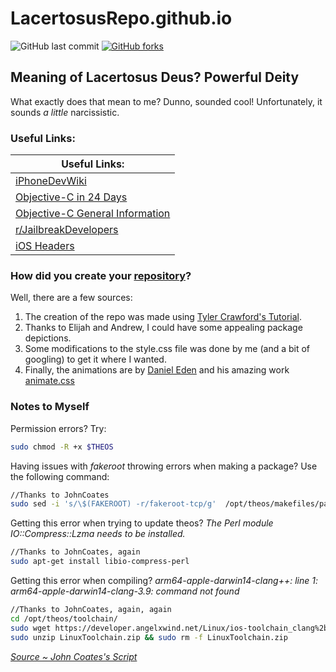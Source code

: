 # LacertosusRepo.github.io
![GitHub last commit](https://img.shields.io/github/last-commit/LacertosusRepo/LacertosusRepo.github.io.svg?style=for-the-badge) [![GitHub forks](https://img.shields.io/github/license/LacertosusRepo/LacertosusRepo.github.io.svg?style=for-the-badge)](https://github.com/LacertosusRepo/LacertosusRepo.github.io/license)

## Meaning of Lacertosus Deus? **Powerful Deity**
What exactly does that mean to me? Dunno, sounded cool! Unfortunately, it sounds *a little* narcissistic.

### Useful Links:

| Useful Links: |
|---------------|
| [iPhoneDevWiki](http://iphonedevwiki.net/index.php/Main_Page) |
| [Objective-C in 24 Days](https://github.com/uroboro/Learn-Objective-C-in-24-Days-Clone) |
| [Objective-C General Information](https://www.tutorialspoint.com/objective_c/index.htm) |
| [r/JailbreakDevelopers](https://www.reddit.com/r/jailbreakdevelopers/) |
| [iOS Headers](http://developer.limneos.net) |

### How did you create your <a href="http://lacertosusrepo.github.io">repository</a>?
Well, there are a few sources:

1. The creation of the repo was made using [Tyler Crawford's Tutorial](https://www.youtube.com/watch?v=XqkTnxyiiOc).
2. Thanks to Elijah and Andrew, I could have some appealing package depictions.
3. Some modifications to the style.css file was done by me (and a bit of googling) to get it where I wanted.
4. Finally, the animations are by [Daniel Eden](https://github.com/daneden) and his amazing work [animate.css](https://daneden.github.io/animate.css/)

### Notes to Myself
Permission errors? Try:
```bash
sudo chmod -R +x $THEOS
```

Having issues with *fakeroot* throwing errors when making a package? Use the following command:

```bash
//Thanks to JohnCoates
sudo sed -i 's/\$(FAKEROOT) -r/fakeroot-tcp/g'  /opt/theos/makefiles/package/deb.mk
```

Getting this error when trying to update theos? *The Perl module IO::Compress::Lzma needs to be installed.*

```bash
//Thanks to JohnCoates, again
sudo apt-get install libio-compress-perl
```

Getting this error when compiling? *arm64-apple-darwin14-clang++: line 1: arm64-apple-darwin14-clang-3.9: command not found*

```bash
//Thanks to JohnCoates, again, again
cd /opt/theos/toolchain/
sudo wget https://developer.angelxwind.net/Linux/ios-toolchain_clang%2bllvm%2bld64_latest_linux_x86_64.zip -O LinuxToolchain.zip
sudo unzip LinuxToolchain.zip && sudo rm -f LinuxToolchain.zip
```

*[Source ~ John Coates's Script](https://gist.github.com/JohnCoates/ea7b8002b77ab7c1c758384e55538603)*
